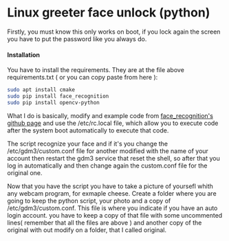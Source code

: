 # Linux greeter face unlock (python)

Firstly, you must know this only works on boot, if you lock again the screen you have to put the password like you always do. 

#### Installation

You have to install the requirements. They are at the file above requirements.txt ( or you can copy paste from here ):
```sh
sudo apt install cmake
sudo pip install face_recognition
sudo pip install opencv-python
```

What I do is basically, modify and example code from [face_recognition's github page](https://github.com/ageitgey/face_recognition/blob/master/examples/facerec_from_webcam_faster.py) and use the /etc/rc.local file, which allow you to execute code after the system boot automatically to execute that code.

The script recognize your face and if it's you change the /etc/gdm3/custom.conf file for another modified with the name of your account then restart the gdm3 service that reset the shell, so after that you log in automatically and then change again the custom.conf file for the original one.

Now that you have the script you have to take a picture of yoursefl whith any webcam program, for exmaple cheese. Create a folder where you are going to keep the python script, your photo and a copy of /etc/gdm3/custom.conf. This file is where you indicate if you have an auto login account. you have to keep a copy of that file with some uncommented lines( remember that all the files are above ) and another copy of the original with out modify on a folder, that I called original.






